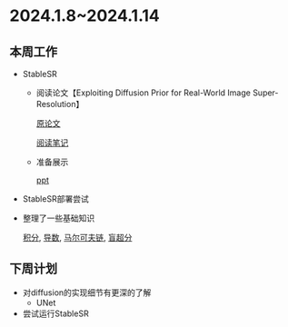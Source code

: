 # 2024.1.8~2024.1.14
## 本周工作
- StableSR
  - 阅读论文【Exploiting Diffusion Prior for Real-World Image
Super-Resolution】

    [原论文](paper.pdf)

    [阅读笔记](Exploiting%20Diffusion%20Prior%20for%20Real-World%20Image%20Super-Resolution.pdf)

  - 准备展示
  
    [ppt](./Exploiting%20Diffusion%20Prior%20for%20Real-World%20Image%20Super-Resolution.pptx)

- StableSR部署尝试
- 整理了一些基础知识
  
    [积分](./积分.pdf),
    [导数](./导数.pdf),
    [马尔可夫链](马尔可夫链.pdf),
    [盲超分](./盲超分.pdf)

## 下周计划
- 对diffusion的实现细节有更深的了解
  - UNet
- 尝试运行StableSR